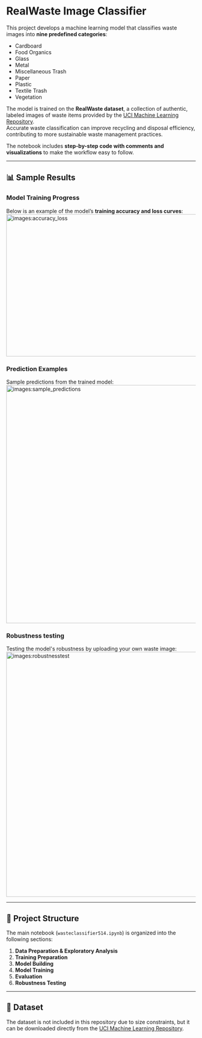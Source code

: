 # RealWaste Image Classifier

This project develops a machine learning model that classifies waste images into **nine predefined categories**:

- Cardboard  
- Food Organics  
- Glass  
- Metal  
- Miscellaneous Trash  
- Paper  
- Plastic  
- Textile Trash  
- Vegetation  

The model is trained on the **RealWaste dataset**, a collection of authentic, labeled images of waste items provided by the [UCI Machine Learning Repository](https://archive.ics.uci.edu/dataset/908/realwaste).  
Accurate waste classification can improve recycling and disposal efficiency, contributing to more sustainable waste management practices.

The notebook includes **step-by-step code with comments and visualizations** to make the workflow easy to follow.

---

## 📊 Sample Results

### Model Training Progress
Below is an example of the model’s **training accuracy and loss curves**:
<img width="930" height="378" alt="images:accuracy_loss" src="https://github.com/user-attachments/assets/07812cdf-cb35-4ea5-b0ca-447b5cb7424e" />



### Prediction Examples
Sample predictions from the trained model:
<img width="966" height="633" alt="images:sample_predictions" src="https://github.com/user-attachments/assets/8103e809-175f-4980-9b5f-aa3a192f66ca" />


### Robustness testing 
Testing the model's robustness by uploading your own waste image:
<img width="1005" height="651" alt="images:robustnesstest" src="https://github.com/user-attachments/assets/d6110f6c-5f67-48ee-aae4-d17ccd86a7db" />


---

## 📂 Project Structure

The main notebook (`wasteclassifier514.ipynb`) is organized into the following sections:

1. **Data Preparation & Exploratory Analysis**  
2. **Training Preparation**  
3. **Model Building**  
4. **Model Training**  
5. **Evaluation**  
6. **Robustness Testing**

---

## 📑 Dataset

The dataset is not included in this repository due to size constraints, but it can be downloaded directly from the [UCI Machine Learning Repository](https://archive.ics.uci.edu/dataset/908/realwaste).  
